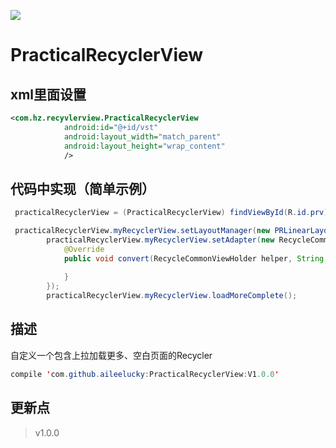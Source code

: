 [![](https://jitpack.io/v/aileelucky/PracticalRecyclerView.svg)](https://jitpack.io/#aileelucky/PracticalRecyclerView)

# PracticalRecyclerView



## xml里面设置
```xml
<com.hz.recyvlerview.PracticalRecyclerView
            android:id="@+id/vst"
            android:layout_width="match_parent"
            android:layout_height="wrap_content"
            />
```

## 代码中实现（简单示例）
```java
 practicalRecyclerView = (PracticalRecyclerView) findViewById(R.id.prv);

 practicalRecyclerView.myRecyclerView.setLayoutManager(new PRLinearLayoutManager(this));
        practicalRecyclerView.myRecyclerView.setAdapter(new RecycleCommonAdapter<String>(this,list,R.layout.item_string) {
            @Override
            public void convert(RecycleCommonViewHolder helper, String item, int position) {
                
            }
        });
        practicalRecyclerView.myRecyclerView.loadMoreComplete();
```


## 描述
自定义一个包含上拉加载更多、空白页面的Recycler
```java
compile 'com.github.aileelucky:PracticalRecyclerView:V1.0.0'
````

## 更新点 
>v1.0.0


